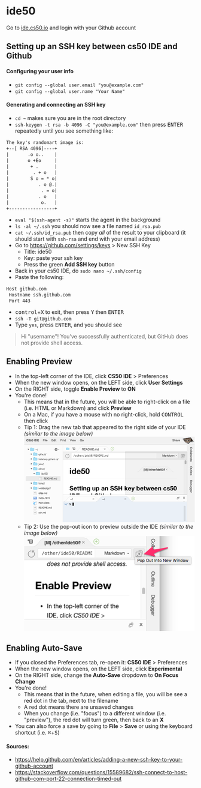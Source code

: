 # ide50

Go to [ide.cs50.io](https://ide.cs50.io/) and login with your Github account

## Setting up an SSH key between cs50 IDE and Github

#### Configuring your user info
* `git config --global user.email "you@example.com"`
* `git config --global user.name "Your Name"`

#### Generating and connecting an SSH key
* `cd ~` makes sure you are in the root directory
* `ssh-keygen -t rsa -b 4096 -C "you@example.com"` then press <kbd>ENTER</kbd> repeatedly until you see something like:
```
The key's randomart image is:
+--[ RSA 4096]----+
|       .o o..    |
|       o +Eo     |
|        + .      |
|         . + o   |
|        S o = * o|
|           . o @.|
|            . = o|
|           . o   |
|            o.   |
+-----------------+
```
* `eval "$(ssh-agent -s)"` starts the agent in the background
* `ls -al ~/.ssh` you should now see a file named `id_rsa.pub`
* `cat ~/.ssh/id_rsa.pub` then copy _all_ of the result to your clipboard (it should start with `ssh-rsa` and end with your email address)
* Go to https://github.com/settings/keys > New SSH Key
  * Title: ide50
  * Key: paste your ssh key
  * Press the green **Add SSH key** button
* Back in your cs50 IDE, do `sudo nano ~/.ssh/config`
* Paste the following:
```
Host github.com
 Hostname ssh.github.com
 Port 443
```
* <kbd>control</kbd>+<kbd>X</kbd> to exit, then press <kbd>Y</kbd> then <kbd>ENTER</kbd>
* `ssh -T git@github.com`
* Type `yes`, press <kbd>ENTER</kbd>, and you should see
> Hi "username"! You've successfully authenticated, but GitHub does not provide shell access.

## Enabling Preview
* In the top-left corner of the IDE, click **CS50 IDE** > Preferences
* When the new window opens, on the LEFT side, click **User Settings**
* On the RIGHT side, toggle **Enable Preview** to **ON**
* You're done!
  * This means that in the future, you will be able to right-click on a file (i.e. HTML or Markdown) and click **Preview**
  * On a Mac, if you have a mouse with no right-click, hold <kbd>CONTROL</kbd> then click
  * Tip 1: Drag the new tab that appeared to the right side of your IDE _(similar to the image below)_
![](preview-in.png)
  * Tip 2: Use the pop-out icon to preview outside the IDE _(similar to the image below)_
![](preview-out.png)

## Enabling Auto-Save
* If you closed the Preferences tab, re-open it: **CS50 IDE** > Preferences
* When the new window opens, on the LEFT side, click **Experimental**
* On the RIGHT side, change the **Auto-Save** dropdown to **On Focus Change**
* You're done!
  * This means that in the future, when editing a file, you will be see a red dot in the tab, next to the filename
  * A red dot means there are unsaved changes
  * When you change (i.e. "focus") to a different window (i.e. "preview"), the red dot will turn green, then back to an **X**
* You can also force a save by going to **File** > **Save** or using the keyboard shortcut (i.e. <kbd>⌘</kbd>+<kbd>S</kbd>)

#### Sources:
* https://help.github.com/en/articles/adding-a-new-ssh-key-to-your-github-account
* https://stackoverflow.com/questions/15589682/ssh-connect-to-host-github-com-port-22-connection-timed-out
